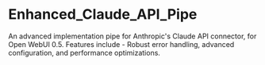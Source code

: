 # Enhanced_Claude_API_Pipe
An advanced implementation pipe for Anthropic's Claude API connector, for Open WebUI 0.5. Features include - Robust error handling, advanced configuration, and performance optimizations.
